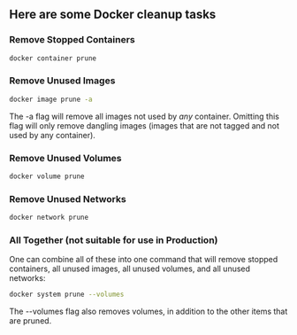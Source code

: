 ## Here are some Docker cleanup tasks

### Remove Stopped Containers
```bash
docker container prune
```

### Remove Unused Images
```bash
docker image prune -a
```
The -a flag will remove all images not used by *any* container. Omitting this flag will only remove dangling images (images that are not tagged and not used by any container).


### Remove Unused Volumes
```bash
docker volume prune
```

### Remove Unused Networks
```bash
docker network prune
```

### All Together (not suitable for use in Production)
One can combine all of these into one command that will remove stopped containers, all unused images, all unused volumes, and all unused networks:

```bash
docker system prune --volumes
```
The --volumes flag also removes volumes, in addition to the other items that are pruned.
